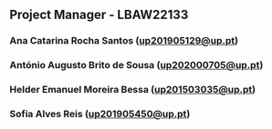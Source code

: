 
## Project Manager - LBAW22133

### Ana Catarina Rocha Santos (up201905129@up.pt)
### António Augusto Brito de Sousa (up202000705@up.pt)
### Helder Emanuel Moreira Bessa (up201503035@up.pt)
### Sofia Alves Reis (up201905450@up.pt)

